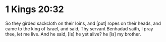 # 1 Kings 20:32

So they girded sackcloth on their loins, and [put] ropes on their heads, and came to the king of Israel, and said, Thy servant Benhadad saith, I pray thee, let me live. And he said, [Is] he yet alive? he [is] my brother.